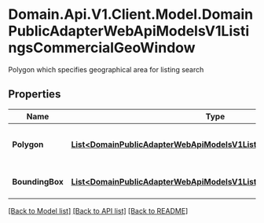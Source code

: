 # Domain.Api.V1.Client.Model.DomainPublicAdapterWebApiModelsV1ListingsCommercialGeoWindow
Polygon which specifies geographical area for listing search
## Properties

Name | Type | Description | Notes
------------ | ------------- | ------------- | -------------
**Polygon** | [**List&lt;DomainPublicAdapterWebApiModelsV1ListingsCommercialGeoPoint&gt;**](DomainPublicAdapterWebApiModelsV1ListingsCommercialGeoPoint.md) | List of points making polygon | [optional] 
**BoundingBox** | [**List&lt;DomainPublicAdapterWebApiModelsV1ListingsCommercialGeoPoint&gt;**](DomainPublicAdapterWebApiModelsV1ListingsCommercialGeoPoint.md) | Bounding box. Not used | [optional] 

[[Back to Model list]](../README.md#documentation-for-models) [[Back to API list]](../README.md#documentation-for-api-endpoints) [[Back to README]](../README.md)


